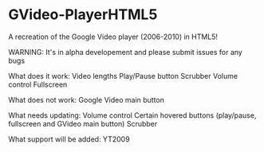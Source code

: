 # GVideo-PlayerHTML5
A recreation of the Google Video player (2006-2010) in HTML5!

WARNING: It's in alpha developement and please submit issues for any bugs

What does it work:
Video lengths
Play/Pause button
Scrubber
Volume control
Fullscreen

What does not work:
Google Video main button

What needs updating:
Volume control
Certain hovered buttons (play/pause, fullscreen and GVideo main button)
Scrubber

What support will be added:
YT2009
